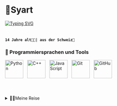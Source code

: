 # 💫Syart
[![Typing SVG](https://readme-typing-svg.demolab.com?font=&size=25&pause=1000&color=F7F7F7&random=false&width=435&lines=Hobby+Software+Developer;Dream+Job%3A+Software+Developer;Work+hard+for+my+goal)]()
#

**`14 Jahre alt🧑‍💻| aus der Schweiz🚩`**


  <h3>🧰 Programmiersprachen und Tools</h3>
  <img align="left" alt="Python" width="60px" style="padding-right:10px;" src="https://cdn.jsdelivr.net/gh/devicons/devicon/icons/python/python-plain.svg" />
  <img align="left" alt="C++" width="60px" style="padding-right:10px;" src="https://cdn.jsdelivr.net/gh/devicons/devicon/icons/cplusplus/cplusplus-line.svg" />
  <img align="left" alt="JavaScript" width="60px" style="padding-right:10px;" src="https://cdn.jsdelivr.net/gh/devicons/devicon/icons/javascript/javascript-plain.svg" />
  <img align="left" alt="Git" width="60px" style="padding-right:10px;" src="https://cdn.jsdelivr.net/gh/devicons/devicon/icons/git/git-original.svg" />
  <img align="left" alt="GitHub" width="60px" style="padding-right:10px;" src="https://cdn.jsdelivr.net/gh/devicons/devicon/icons/github/github-original.svg" />
  <br clear="all"/>
<br /> 

#

<details>
  <summary>👨‍💻Meine Reise</summary>
  <div style="padding-left: 40px;">
    <!-- Hier kommt der Inhalt von "Meine Reise" -->
  </div>
</details>

